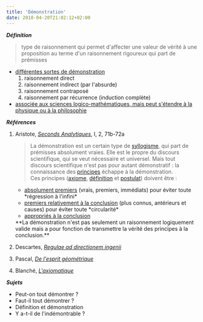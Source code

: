 ```yaml
---
title: 'Démonstration'
date: 2018-04-20T21:02:12+02:00
---
```


***Définition*** 

> type de raisonnement qui permet d'affecter une valeur de vérité à une proposition
> au terme d'un raisonnement rigoureux qui part de prémisses

- <u>différentes sortes de démonstration</u>
  1. raisonnement direct
  1. raisonnement indirect (par l'absurde)
  1. raisonnement contraposé
  1. raisonnement par récurrence (induction complète)
- <u>associée aux sciences logico-mathématiques, mais peut s'étendre à la physique ou à la philosophie</u>

***Références***

1. Aristote, <u>*Seconds Analytiques*</u>, I, 2, 71b-72a

	> La démonstration est un certain type de [syllogisme](../syllogisme/), qui part de prémisses 
	absolument vraies. Elle est le propre du discours scientifique, qui se veut nécessaire et universel.
	Mais tout discours scientifique n'est pas pour autant démonstratif : la connaissance des [principes](../principe/) échappe à la démonstration.  
	Ces principes ([axiome](../axiome/), [définition](../definition/) et
	[postulat](../postulat/)) doivent être :
	<ul>
	<li> <u>absolument premiers</u> (vrais, premiers, immédiats) pour éviter toute *régression à l'infini*</li>
	<li><u>premiers relativement à la conclusion</u> (plus connus, antérieurs et causes) pour éviter toute *circularité*</li>
	<li><u>appropriés à la conclusion</u></li>
	</ul>
	**La démonstration n'est pas seulement un raisonnement logiquement valide mais a pour fonction
	de transmettre la vérité des principes à la conclusion.**

1. Descartes, <u>*Regulae ad directionem ingenii*</u>

1. Pascal, <u>*De l'esprit géométrique*</u>

1. Blanché, <u>*L'axiomatique*</u>

***Sujets***

- Peut-on tout démontrer ?
- Faut-il tout démontrer ?
- Définition et démonstration
- Y a-t-il de l'indémontrable ?
